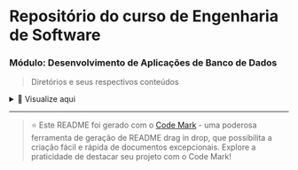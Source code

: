 # Repositório do curso de Engenharia de Software 

### Módulo: Desenvolvimento de Aplicações de Banco de Dados 

> Diretórios e seus respectivos conteúdos

<details>
<summary>📂 Visualize aqui</summary>

| Pasta        | Conteúdo                                  |
| ------------ | ----------------------------------------- |
| dia_01       | Introdução aos Sistemas de Banco de Dados |
| dia_02       | Projeto de Banco de Dados                 |
| dia_03       | Modelagem Conceitual                      |
| dia_04       | Modelagem Lógica                          |
| Sem Conteúdo | Instalação das Ferramentas                |
| dia_06       | Princípios do comando SQL                 |
| Sem Conteúdo | Prática em um Projeto Completo            |
| Sem Conteúdo | Consultas mais complexas                  |


</details>

---
> ⭐️ Este README foi gerado com o [Code Mark](https://codemark.com.br) - uma poderosa ferramenta de geração de README drag in drop, que possibilita a criação fácil e rápida de documentos excepcionais. Explore a praticidade de destacar seu projeto com o Code Mark!